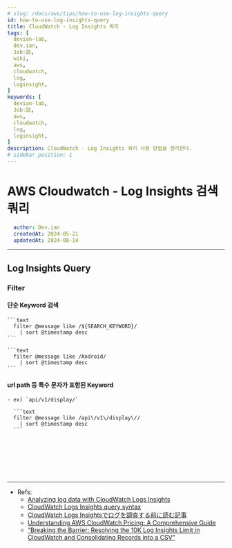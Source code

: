 ```yaml
---
# slug: /docs/aws/tips/how-to-use-log-insights-query
id: how-to-use-log-insights-query
title: CloudWatch - Log Insights 쿼리
tags: [
  devian-lab, 
  dev.ian,
  Jobː談,
  wiki,
  aws,
  cloudwatch,
  log,
  loginsight,
]
keywords: [
  devian-lab,
  Jobː談,
  aws,
  cloudwatch,
  log,
  loginsight,
]
description: CloudWatch - Log Insights 쿼리 사용 방법을 정리한다.
# sidebar_position: 1
---
```


<!--title -->
# AWS Cloudwatch - Log Insights 검색 쿼리
<!--//title -->

<!-- 
```json
{
  "author": "Dev.ian",
  "createdAt": "2024-05-21",
  "updatedAt": "2024-08-14"
}
``` 
-->

```yaml
  author: Dev.ian
  createdAt: 2024-05-21
  updatedAt: 2024-08-14
```

---

## Log Insights Query

### Filter 

  #### 단순 Keyword 검색

    ```text
      filter @message like /${SEARCH_KEYWORD}/
        | sort @timestamp desc
    ```

    ```text
      filter @message like /Android/
        | sort @timestamp desc
    ```

  #### url path 등 특수 문자가 포함된 Keyword

    - ex) `api/v1/display/`

      ```text
      filter @message like /api\/v1\/display\//
        | sort @timestamp desc
      ```




<br /><br /><br /><br /><br />

--- 
- Refs:
  + [Analyzing log data with CloudWatch Logs Insights](https://docs.aws.amazon.com/AmazonCloudWatch/latest/logs/AnalyzingLogData.html)
  + [CloudWatch Logs Insights query syntax](https://docs.aws.amazon.com/AmazonCloudWatch/latest/logs/CWL_QuerySyntax.html)
  + [CloudWatch Logs Insightsでログを調査する前に読む記事](https://dev.classmethod.jp/articles/how-to-cloudwatch-logs-insights/)
  + [Understanding AWS CloudWatch Pricing: A Comprehensive Guide](https://blog.awsfundamentals.com/understanding-aws-cloudwatch-pricing-a-comprehensive-guide)
  + [“Breaking the Barrier: Resolving the 10K Log Insights Limit in CloudWatch and Consolidating Records into a CSV”](https://medium.com/@aishwaryaicerastogi/breaking-the-barrier-resolving-the-10k-log-insights-limit-in-cloudwatch-and-consolidating-records-92b206006e8)